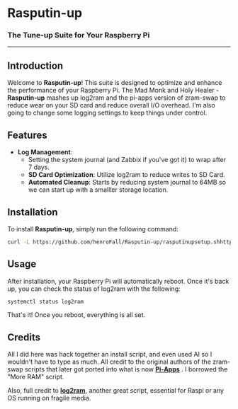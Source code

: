# Rasputin-up
### The Tune-up Suite for Your Raspberry Pi

---

## Introduction

Welcome to **Rasputin-up**! This suite is designed to optimize and enhance the performance of your Raspberry Pi. The Mad Monk and Holy Healer - **Rasputin-up** mashes up log2ram and the pi-apps version of zram-swap to reduce wear on your SD card and reduce overall I/O overhead. I'm also going to change some logging settings to keep things under control.

## Features

- **Log Management**: 
  - Setting the system journal (and Zabbix if you've got it) to wrap after 7 days.
  - **SD Card Optimization**: Utilize log2ram to reduce writes to SD Card.
  - **Automated Cleanup**: Starts by reducing system journal to 64MB so we can start up with a smalller storage location.

## Installation

To install **Rasputin-up**, simply run the following command:

```bash
curl -L https://github.com/henroFall/Rasputin-up/rasputinupsetup.shhttps://raw.githubusercontent.com/henroFall/Rasputin-up/main/rasputinupsetup.sh | bash
```

## Usage

After installation, your Raspberry Pi will automatically reboot. Once it's back up, you can check the status of log2ram with the following:

```bash
systemctl status log2ram
```

That's it! Once you reboot, everything is all set.

## Credits

All I did here was hack together an install script, and even used AI so I wouldn't have to type as much. All credit to the original authors of the zram-swap scripts that later got ported into what is now **[Pi-Apps](https://github.com/Botspot/pi-apps)** . I borrowed the "More RAM" script. 

Also, full credit to **[log2ram](https://github.com/azlux/log2ram)**, another great script, essential for Raspi or any OS running on fragile media. 

